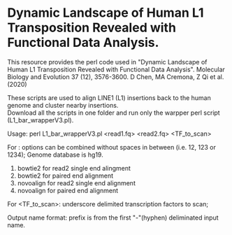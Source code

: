 # Dynamic Landscape of Human L1 Transposition Revealed with Functional Data Analysis.
This resource provides the perl code used in "Dynamic Landscape of Human L1 Transposition Revealed with Functional Data Analysis". Molecular Biology and Evolution 37 (12), 3576-3600.  D Chen, MA Cremona, Z Qi et al. (2020) 

These scripts are used to align LINE1 (L1) insertions back to the human genome and cluster nearby insertions.  
Download all the scripts in one folder and run only the warpper perl script (L1_bar_wrapperV3.pl).  

Usage: perl L1_bar_wrapperV3.pl <read1.fq> <read2.fq> <barcode> <genome> <TF_to_scan>
 
For <genome>: options can be combined without spaces in between (i.e. 12, 123 or 1234); Genome database is hg19.  
 1) bowtie2 for read2 single end alingment    
 2) bowtie2 for paired end alignment
 3) novoalign for read2 single end alignment
 4) novoalign for paired end alignment  

For <TF_to_scan>: underscore delimited transcription factors to scan;

Output name format: prefix is from the first "-"(hyphen) deliminated input name.
